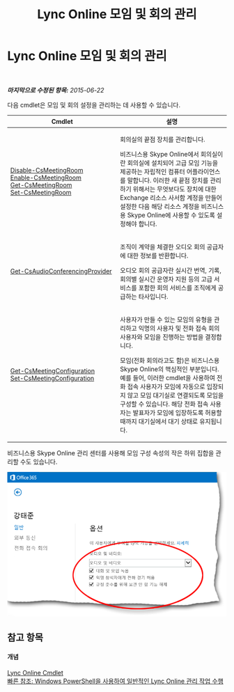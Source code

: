 ﻿---
title: Lync Online 모임 및 회의 관리
TOCTitle: Lync Online 모임 및 회의 관리
ms:assetid: a4d0c070-4df2-47df-a1e2-6ce62600a287
ms:mtpsurl: https://technet.microsoft.com/ko-kr/library/Dn362833(v=OCS.15)
ms:contentKeyID: 56270281
ms.date: 08/24/2015
mtps_version: v=OCS.15
ms.translationtype: HT
---

# Lync Online 모임 및 회의 관리

 

_**마지막으로 수정된 항목:** 2015-06-22_

다음 cmdlet은 모임 및 회의 설정을 관리하는 데 사용할 수 있습니다.


<table>
<colgroup>
<col style="width: 50%" />
<col style="width: 50%" />
</colgroup>
<thead>
<tr class="header">
<th>Cmdlet</th>
<th>설명</th>
</tr>
</thead>
<tbody>
<tr class="odd">
<td><p><a href="disable-csmeetingroom.md">Disable-CsMeetingRoom</a><br />
<a href="enable-csmeetingroom.md">Enable-CsMeetingRoom</a><br />
<a href="get-csmeetingroom.md">Get-CsMeetingRoom</a><br />
<a href="set-csmeetingroom.md">Set-CsMeetingRoom</a></p></td>
<td><p>회의실의 끝점 장치를 관리합니다.</p>
<p>비즈니스용 Skype Online에서 회의실이란 회의실에 설치되어 고급 모임 기능을 제공하는 자립적인 컴퓨터 어플라이언스를 말합니다. 이러한 새 끝점 장치를 관리하기 위해서는 무엇보다도 장치에 대한 Exchange 리소스 사서함 계정을 만들어 설정한 다음 해당 리소스 계정을 비즈니스용 Skype Online에 사용할 수 있도록 설정해야 합니다.</p></td>
</tr>
<tr class="even">
<td><p><a href="get-csaudioconferencingprovider.md">Get-CsAudioConferencingProvider</a></p></td>
<td><p>조직이 계약을 체결한 오디오 회의 공급자에 대한 정보를 반환합니다.</p>
<p>오디오 회의 공급자란 실시간 번역, 기록, 회의별 실시간 운영자 지원 등의 고급 서비스를 포함한 회의 서비스를 조직에게 공급하는 타사입니다.</p></td>
</tr>
<tr class="odd">
<td><p><a href="get-csmeetingconfiguration.md">Get-CsMeetingConfiguration</a><br />
<a href="set-csmeetingconfiguration.md">Set-CsMeetingConfiguration</a></p></td>
<td><p>사용자가 만들 수 있는 모임의 유형을 관리하고 익명의 사용자 및 전화 접속 회의 사용자와 모임을 진행하는 방법을 결정합니다.</p>
<p>모임(전화 회의라고도 함)은 비즈니스용 Skype Online의 핵심적인 부분입니다. 예를 들어, 이러한 cmdlet을 사용하여 전화 접속 사용자가 모임에 자동으로 입장되지 않고 모임 대기실로 연결되도록 모임을 구성할 수 있습니다. 해당 전화 접속 사용자는 발표자가 모임에 입장하도록 허용할 때까지 대기실에서 대기 상태로 유지됩니다.</p></td>
</tr>
</tbody>
</table>


비즈니스용 Skype Online 관리 센터를 사용해 모임 구성 속성의 작은 하위 집합을 관리할 수도 있습니다.

![Lync 관리 센터 일반 옵션 속성](images/Dn362833.acf90793-7ee4-4faf-b791-f149dd5df2a5(OCS.15).png "Lync 관리 센터 일반 옵션 속성")

## 참고 항목

#### 개념

[Lync Online Cmdlet](the-skype-for-business-online-cmdlets.md)  
[빠른 참조: Windows PowerShell을 사용하여 일반적인 Lync Online 관리 작업 수행](quick-reference-using-windows-powershell-to-do-common-skype-for-business-online-management-tasks.md)

